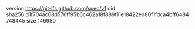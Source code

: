 version https://git-lfs.github.com/spec/v1
oid sha256:d1f704ac68d576ff95b6c462a18f889f11e18422ed80f1fdca4bff6484748445
size 146980
